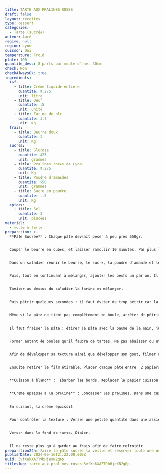 ```yaml
---
title: TARTE AUX PRALINES ROSES
draft: false
layout: recettes
type: dessert
categories:
  - Tarte (sucrée)
auteur: Auré
regime: null
region: Lyon
cuisson: Oui
temperature: Froid
plate: 100
quantite_desc: 8 parts par moule d'env. 30cm
check: Non
checkAlwaysOk: true
ingredients:
  lof:
    - title: Crème liquide entière
      quantite: 8.275
      unit: litre
    - title: Oeuf
      quantite: 15
      unit: unité
    - title: Farine de blé
      quantite: 3.7
      unit: Kg
  frais:
    - title: Beurre doux
      quantite: 2
      unit: Kg
  sucres:
    - title: Glucose
      quantite: 825
      unit: grammes
    - title: Pralines roses de Lyon
      quantite: 8.275
      unit: Kg
    - title: Poudre d'amandes
      quantite: 550
      unit: grammes
    - title: Sucre en poudre
      quantite: 1.5
      unit: Kg
  epices:
    - title: Sel
      quantite: 8
      unit: pincées
materiel:
  - moule à tarte
preparation: >-
  **Pâte Sucrée** : Chaque pâte devrait peser à peu près 650gr.


  Couper le beurre en cubes, et laisser ramollir 10 minutes. Pas plus longtemps que 10 minutes car il doit rester un peu froid afin de bien sabler. Ne pas faire fondre le beurre !!


  Dans un saladier réunir le beurre, le sucre, la poudre d'amande et le sel et mélanger à la main (ou au robot patissier) pendant 1 minute.


  Puis, tout en continuant à mélanger, ajouter les oeufs un par un. Il ne faut absolument pas ajouter d'eau !! L'ajout d'eau "contracte" ou "rétrécit" la pâte pendant la cuisson !


  Tamiser au dessus du saladier la farine et mélanger.


  Puis pétrir quelques secondes : il faut éviter de trop pétrir car la pâte sera trop dure après cuisson. C'est une erreur de débutant de trop pétrir !


  Même si la pâte ne tient pas complètement en boule, arrêter de pétrir.


  Il faut fraiser la pâte : étirer la pâte avec la paume de la main, juste deux fois.


  Former autant de boules qu'il faudra de tartes. Ne pas abaisser ou utiliser cette pâte tout de suite, elle n'est pas prête !


  Afin de développer sa texture ainsi que développer son gout, filmer au contact avec un film alimentaire étirable et réserver la pâte au frais pendant au minimum 2 heures, idéalement une nuit. (meilleure tenue à la cuisson)


  Ensuite retirer le film étirable. Placer chaque pâte entre  2 papiers sulfurisés. Abaisser (étaler) au rouleau à pâtisserie.  Abaisser chaque pâte dans les moules préalablement beurré et fariner, piquer la pâte à coups de fourchette. laisser au frais pendant au moins 1h.


  **Cuisson à blanc** :  Ebarber les bords. Replacer le papier cuisson du dessus afin de d'y verser une quantité suffisante de pois chiche, haricots ou riz etc. Cuire environ 10 minutes entre 180 et 200°C. Lorsque les bords commencent à colorer ôter les poids et finir la cuisson encore quelques minutes à vide (jusqu'à coloration) et démouler délicatement.


  **Crème épaisse à la praline** : Concasser les pralines. Dans une casserole, placer la crème liquide entière, le glucose et les pralines roses. Cuire à feu faible/moyen, en remuant avec une spatule (qui pue pas l'oignon!!!). L'important est de cuire à feu doux, sans cesse de vanner (remuer), et de contrôler la température (env. 107°). En cas corriger la couleur et ajouter un peu de colorant comestible rouge pour une couleur plus prononcée.


  En cuisant, la crème épaissit


  Pour contrôler la texture : Verser une petite quantité dans une assiette, de mettre au frais, et de juger après 1 minute que la crème est assez épaisse (mais pas trop non plus). La texture idéale est assez épaisse (elle doit tenir et ne pas être liquide), mais pas trop prise non plus (sinon elle ne sera pas agréable à manger).


  Verser dans le fond de tarte. Etaler.


  Il ne reste plus qu'à garder au frais afin de faire refroidir
preparation24h: Faire la pâte sucrée la veille et réserver toute une nuit au frais.
publishDate: 2024-06-16T21:22:00.000Z
uuid: 3vfXekXA7T9bHjeXN2gGp
titleslug: tarte-aux-pralines-roses_3vfXekXA7T9bHjeXN2gGp
---
```

